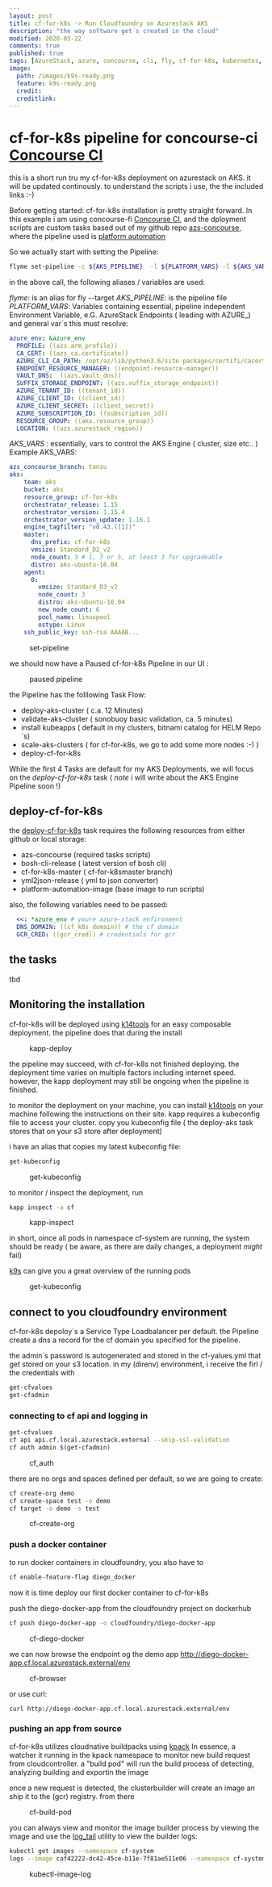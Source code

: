 ```yaml
---
layout: post
title: cf-for-k8s -> Run Cloudfoundry on Azurestack AKS
description: "the way software get´s created in the cloud"
modified: 2020-03-22
comments: true
published: true
tags: [AzureStack, azure, concourse, cli, fly, cf-for-k8s, kubernetes, cloudfoundry]
image:
  path: /images/k9s-ready.png
  feature: k9s-ready.png
  credit: 
  creditlink: 
---
```


# cf-for-k8s pipeline for concourse-ci [Concourse CI](https://concourse-ci.org/) 

this is a short run tru my cf-for-k8s deployment on azurestack on AKS.
it will be updated continously. to understand the scripts i use, the the included links :-)

Before getting started:
cf-for-k8s installation is pretty straight forward. In this example i am using concourse-fi [Concourse CI](https://concourse-ci.org/), and the dployment scripts are custom tasks based out of my github repo [azs-concourse](https://github.com/bottkars/azs-concourse/tree/tanzu), where the pipeline used is [platform automation](https://raw.githubusercontent.com/bottkars/platform-automation/tanzu/pipeline_azurestack_aksengine.yml)

So we actually start with setting the Pipeline:

```bash
flyme set-pipeline -c ${AKS_PIPELINE}  -l ${PLATFORM_VARS} -l ${AKS_VARS} -p ${AKS_CLUSTER} -v cf_k8s_domain=cf.local.azurestack.external
```
in the above call, the following aliases / variables are used:

*flyme*:  is an alias for fly --target
*AKS_PIPELINE*: is the pipeline file
*PLATFORM_VARS*: Variables containing essential, pipeline independent Environment Variable, e.G. AzureStack Endpoints ( leading with AZURE_) and general var´s 
  this must resolve:
  ```yaml
  azure_env: &azure_env
    PROFILE: ((azs.arm_profile))
    CA_CERT: ((azs_ca.certificate))
    AZURE_CLI_CA_PATH: /opt/az/lib/python3.6/site-packages/certifi/cacert.pem
    ENDPOINT_RESOURCE_MANAGER: ((endpoint-resource-manager))
    VAULT_DNS:  ((azs.vault_dns))
    SUFFIX_STORAGE_ENDPOINT: ((azs.suffix_storage_endpoint))
    AZURE_TENANT_ID: ((tenant_id))
    AZURE_CLIENT_ID: ((client_id))
    AZURE_CLIENT_SECRET: ((client_secret))
    AZURE_SUBSCRIPTION_ID: ((subscription_id))
    RESOURCE_GROUP: ((aks.resource_group))
    LOCATION: ((azs.azurestack_region))
  ```

*AKS_VARS* : essentially, vars to control the AKS Engine ( cluster, size etc.. ) 
Example AKS_VARS:

```yaml
azs_concourse_branch: tanzu
aks:
    team: aks
    bucket: aks
    resource_group: cf-for-k8s
    orchestrator_release: 1.15
    orchestrator_version: 1.15.4
    orchestrator_version_update: 1.16.1
    engine_tagfilter: "v0.43.([1])"
    master:
      dns_prefix: cf-for-k8s
      vmsize: Standard_D2_v2
      node_count: 3 # 1, 3 or 5, at least 3 for upgradeable
      distro: aks-ubuntu-16.04
    agent:
      0:
        vmsize: Standard_D3_v2
        node_count: 3
        distro: aks-ubuntu-16.04
        new_node_count: 6
        pool_name: linuxpool
        ostype: Linux
    ssh_public_key: ssh-rsa AAAAB... 
  ```
<figure class="full">
	<img src="/images/cf_for_k8s_set_pipeline.png" alt="">
	<figcaption>set-pipeline</figcaption>
</figure>  

we should now have a Paused cf-for-k8s Pipeline in our UI :

<figure class="full">
	<img src="/images/cf_for_k8s_paused_pipeline.png" alt="">
	<figcaption>paused pipeline</figcaption>
</figure>  

the Pipeline has the folllowing Task Flow:

- deploy-aks-cluster ( c.a. 12 Minutes)
- validate-aks-cluster ( sonobuoy basic validation, ca. 5 minutes)
- install kubeapps ( default in my clusters, bitnami catalog for HELM Repo´s)
- scale-aks-clusters ( for cf-for-k8s, we go to add some more nodes :-) )
- deploy-cf-for-k8s

While the first 4 Tasks are default for my AKS Deployments, we will focus on the *deploy-cf-for-k8s* task
( *note* i will write about the AKS Engine Pipeline soon !)

## deploy-cf-for-k8s

the [deploy-cf-for-k8s](https://github.com/bottkars/azs-concourse/blob/de92a34508a6d068c0d192fa18f60baf85ed3ff8/ci/scripts/deploy-cf-for-k8s.sh#L1-L70) task  requires the following resources from either github or local storage:
- azs-concourse (required tasks scripts)
- bosh-cli-release ( latest version of bosh cli)
- cf-for-k8s-master ( cf-for-k8smaster branch)
- yml2json-release ( yml to json converter)
- platform-automation-image (base image to run scripts)

also, the following variables need to be passed:

```yaml
  <<: *azure_env # youre azure-stack enfironment 
  DNS_DOMAIN: ((cf_k8s_domain)) # the cf domain
  GCR_CRED: ((gcr_cred)) # credentials for gcr
```     



## the tasks
tbd
## Monitoring the installation



cf-for-k8s will be deployed using [k14tools](https://k14s.io/) for an easy composable deployment.
the pipeline does that during the install

<figure class="full">
	<img src="/images/kapp-deploy.png" alt="">
	<figcaption>kapp-deploy</figcaption>
</figure>

the pipeline may succeed,  with cf-for-k8s not finished deploying. the deployment time varies on multiple factors including internet speed. however, the kapp deployment may still be ongoing when the pipeline is finished.

to monitor the deployment on your machine, you can install [k14tools](https://k14s.io/) on your machine following the instructions on their site. 
kapp requires a kubeconfig file to access your cluster.
copy you kubeconfig file ( the deploy-aks task stores that on your s3 store after deployment)

i have an alias that copies my latest kubeconfig file:

```bash
get-kubeconfig
```
<figure class="full">
	<img src="/images/get-kubeconfig.png" alt="">
	<figcaption>get-kubeconfig</figcaption>
</figure>

to monitor / inspect the deployment, run

```bash
kapp inspect -a cf
```
<figure class="full">
	<img src="/images/kapp-inspect.png" alt="">
	<figcaption>kapp-inspect</figcaption>
</figure>

in short, oince all pods in namespace cf-system are running, the system should be ready ( be aware, as there are daily changes, a deployment *might* fail)

[k9s](https://k9scli.io/) can give you a great overview of the running pods

<figure class="full">
	<img src="/images/k9s-ready.png" alt="">
	<figcaption>get-kubeconfig</figcaption>
</figure>

## connect to you cloudfoundry environment

cf-for-k8s depoloy´s a Service Type Loadbalancer per default.
the Pipeline create a dns a record for the cf domain you specified for the pipeline.

the admin´s password is autogenerated and stored in the cf-yalues.yml that get stored on your s3 location.
in my (direnv) environment, i receive the firl / the credentials   with

```bash
get-cfvalues
get-cfadmin
```

### connecting to cf api and logging in

```bash
get-cfvalues
cf api api.cf.local.azurestack.external --skip-ssl-validation
cf auth admin $(get-cfadmin)
```

<figure class="full">
	<img src="/images/cf-auth.png" alt="">
	<figcaption>cf_auth</figcaption>
</figure>

there are no orgs and spaces defined per default, so we are going to create:
```bash
cf create-org demo
cf create-space test -o demo
cf target -o demo -s test
```

<figure class="full">
	<img src="/images/create-org.png" alt="">
	<figcaption>cf-create-org</figcaption>
</figure>

### push a docker container

to run docker containers in cloudfoundry, you also have to 
```bash
cf enable-feature-flag diego_docker
```

now it is time deploy our first docker container to cf-for-k8s

push the diego-docker-app from the cloudfoundry project on dockerhub

```bash
cf push diego-docker-app -o cloudfoundry/diego-docker-app
```

<figure class="full">
	<img src="/images/diego-docker-app.png" alt="">
	<figcaption>cf-diego-docker</figcaption>
</figure>


we can now browse the endpoint og the demo app http://diego-docker-app.cf.local.azurestack.external/env

<figure class="full">
	<img src="/images/cf-diego-docker-browser.png" alt="">
	<figcaption>cf-browser</figcaption>
</figure>

or use curl:

```
curl http://diego-docker-app.cf.local.azurestack.external/env
```


### pushing an app from source
cf-for-k8s utilizes cloudnative buildpacks using [kpack](https://github.com/pivotal/kpack)
In essence, a watcher it running in the kpack namespace to monitor new build request from cloudcontroller.
a "build pod" will run the build process of detecting, analyzing building and exportin the image

once a new request is detected, the clusterbuilder will create an image an ship it to the (gcr) registry.
from there

<figure class="full">
	<img src="/images/cf-build-pod.png" alt="">
	<figcaption>cf-build-pod</figcaption>
</figure>

you can always view and monitor the image builder process by viewing the image and use the [log_tail](https://github.com/pivotal/kpack/blob/master/docs/logs.md) utility to view the builder logs:

```bash
kubectl get images --namespace cf-system
logs --image caf42222-dc42-45ce-b11e-7f81ae511e06 --namespace cf-system
```

<figure class="full">
	<img src="/images/image_and_log.png" alt="">
	<figcaption>kubectl-image-log</figcaption>
</figure>
